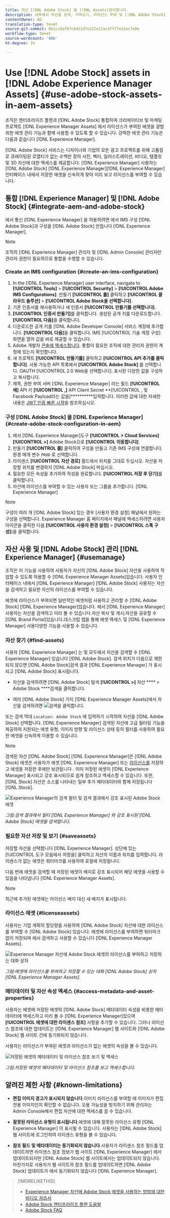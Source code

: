 ```yaml
---
title: 자산 [!DNL Adobe Stock] 을 [!DNL Assets]관리합니다.
description: 내부에서 자산을 검색, 가져오기, 라이선스 부여 및 [!DNL Adobe Stock] 관리할 수 있습니다 [!DNL Adobe Experience Manager]. 라이선스가 부여된 자산을 다른 디지털 자산으로 사용하십시오.
contentOwner: AG
translation-type: tm+mt
source-git-commit: 8b1cc8af67c6d12d7e222e12ac4ff77e32ec7e0e
workflow-type: tm+mt
source-wordcount: '986'
ht-degree: 3%

---
```



# Use [!DNL Adobe Stock] assets in [!DNL Adobe Experience Manager Assets] {#use-adobe-stock-assets-in-aem-assets}

조직은 엔터프라이즈 플랜과 [!DNL Adobe Stock] 통합하여 크리에이티브 및 마케팅 프로젝트 [!DNL Experience Manager Assets] 에서 라이선스가 부여된 에셋을 광범위한 에셋 관리 기능과 함께 사용할 수 있도록 할 수 있습니다. 강력한 에셋 관리 기능은 다음과 같습니다 [!DNL Experience Manager].

[!DNL Adobe Stock] 서비스는 디자이너와 기업의 모든 광고 프로젝트를 위해 고품질로 큐레이팅된 로열티가 없는 수백만 장의 사진, 벡터, 일러스트레이션, 비디오, 템플릿 및 3D 자산에 대한 액세스를 제공합니다. [!DNL Experience Manager] 사용자는 [!DNL Adobe Stock] [!DNL Experience Manager][!DNL Experience Manager] 인터페이스 내에서 저장한 에셋을 신속하게 찾아 미리 보고 라이선스를 부여할 수 있습니다.

## 통합 [!DNL Experience Manager] 및 [!DNL Adobe Stock] {#integrate-aem-and-adobe-stock}

에서 통신 [!DNL Experience Manager] 을 허용하려면 에서 IMS 구성 [!DNL Adobe Stock]과 구성을 [!DNL Adobe Stock] 만듭니다 [!DNL Experience Manager].

>[!NOTE]
>
>조직의 [!DNL Experience Manager] 관리자 및 [!DNL Admin Console] 관리자만 관리자 권한이 필요하므로 통합을 수행할 수 있습니다.

### Create an IMS configuration {#create-an-ims-configuration}

1. In the [!DNL Experience Manager] user interface, navigate to **[!UICONTROL Tools]** > **[!UICONTROL Security]** > **[!UICONTROL Adobe IMS Configurations]**. 만들기 **[!UICONTROL 를]** 클릭하고 **[!UICONTROL 클라우드 솔루션]** > **[!UICONTROL Adobe Stock을 선택합니다]**.
1. 기존 인증서를 재사용하거나 새 인증서 **[!UICONTROL 만들기를 선택합니다]**.
1. **[!UICONTROL 인증서 만들기]**&#x200B;를 클릭합니다. 생성된 공개 키를 다운로드합니다. **[!UICONTROL 다음]**&#x200B;을 클릭합니다.
1. 다운로드한 공개 키를 [!DNL Adobe Developer Console] 서비스 계정에 추가합니다. **[!UICONTROL 다음]**&#x200B;을 클릭합니다. IMS [!UICONTROL 기술 계정 구성] 화면을 열어 값을 바로 제공할 수 있습니다.
1. Adobe 개발자 [콘솔에 액세스합니다](https://console.adobe.io). 통합이 필요한 조직에 대한 관리자 권한이 계정에 있는지 확인합니다.
1. 새 프로젝트 **[!UICONTROL 만들기를]** 클릭하고 **[!UICONTROL API 추가를 클릭합니다]**. 사용 가능한 API 목록에서 **[!UICONTROL Adobe Stock]** 를 선택합니다. OAUTH [!UICONTROL 2.0 Web을 선택합니다]. 표시된 다양한 값을 구성하고 복사합니다.
1. 제목, 권한 부여 서버 [!DNL Experience Manager] 라는 필드 **[!UICONTROL 에]** API 키 **[!UICONTROL ,]** API Client Secret **[!UICONTROL , 및 Facebook Payload라는 값을]**********&#x200B;입력합니다. 이러한 값에 대한 자세한 내용은 [JWT 인증 빠른 시작](https://www.adobe.io/authentication/auth-methods.html#!AdobeDocs/adobeio-auth/master/JWT/JWT.md)을 참조하십시오.

<!-- TBD: Update the URL to update the terminology when AIO team updates their documentation URL. Logged issue github.com/AdobeDocs/adobeio-auth/issues/63.
-->

### 구성 [!DNL Adobe Stock] 을 [!DNL Experience Manager] {#create-adobe-stock-configuration-in-aem}

1. 에서 [!DNL Experience Manager]도구 **[!UICONTROL > Cloud Services]** **[!UICONTROL >]** Adobe Stock으로 **[!UICONTROL 이동합니다]**.
1. 만들기 **[!UICONTROL 를]** 클릭하여 구성을 만들고 기존 IMS 구성에 연결합니다. 환경 매개 변수 `PROD` 로 선택합니다.
1. 라이센스 **[!UICONTROL 자산 경로]** 필드에서 위치를 그대로 두십시오. 자산을 저장할 위치를 변경하지 [!DNL Adobe Stock] 마십시오.
1. 필요한 모든 속성을 추가하여 작성을 완료합니다. **[!UICONTROL 저장 후 닫기]**&#x200B;를 클릭합니다.
1. 자산에 라이선스를 부여할 수 있는 사용자 또는 그룹을 추가합니다. [!DNL Experience Manager]

>[!NOTE]
>
>구성이 여러 개 [!DNL Adobe Stock] 있는 경우 [사용자 환경 설정] 패널에서 원하는 구성을 선택합니다. Experience Manager 홈 페이지에서 패널에 액세스하려면 사용자 아이콘을 클릭한 다음 **[!UICONTROL 사용자 환경 설정]** > **[!UICONTROL 스톡 구성]**)을 클릭합니다.

## 자산 사용 및 [!DNL Adobe Stock] 관리 [!DNL Experience Manager] {#usemanage}

조직은 이 기능을 사용하여 사용자가 자신의 [!DNL Adobe Stock] 자산을 사용하여 작업할 수 있도록 허용할 수 [!DNL Experience Manager Assets]있습니다. 사용자 인터페이스 내에서 [!DNL Experience Manager] [!DNL Adobe Stock] 사용자는 자산을 검색하고 필요한 자산의 라이선스를 부여할 수 있습니다.

에셋에 라이선스가 부여되면 일반적인 에셋처럼 사용하고 관리할 수 [!DNL Adobe Stock] [!DNL Experience Manager]있습니다. 에서 [!DNL Experience Manager]사용자는 자산을 검색하고 미리 볼 수 있습니다.자산 복사 및 게시;자산을 공유할 수 [!DNL Brand Portal]있습니다.데스크탑 앱을 통해 에셋 액세스 및 [!DNL Experience Manager] 사용다양한 기능을 사용할 수 있습니다.

<!--  ![Search for Adobe Stock assets and filter results from your Adobe Experience Manager workspace](assets/adobe-stock-search-results-workspace.png)

*Figure: Search for [!DNL Adobe Stock] assets and filter results from your [!DNL Experience Manager] interface.*

**A.** Search assets similar to the assets whose [!DNL Adobe Stock] ID is provided. **B.** Search assets that match your selection of shape or orientation. **C.** Search for one of more supported asset types **D.** Open or collapse the filters pane **E.** License and save the selected asset in [!DNL Experience Manager] **F.** Save the asset in [!DNL Experience Manager] with watermark **G.** Explore assets on [!DNL Adobe Stock] website that are similar to the selected asset **H.** View the selected assets on [!DNL Adobe Stock] website **I.** Number of selected assets from the search results **J.** Switch between Card view and List view -->

### 자산 찾기 {#find-assets}

사용자 [!DNL Experience Manager] 는 및 모두에서 자산을 검색할 수 [!DNL Experience Manager] 있습니다 [!DNL Adobe Stock]. 검색 위치가 다음으로 제한되지 않으면 [!DNL Adobe Stock]검색 결과 [!DNL Experience Manager] 가 표시되고 [!DNL Adobe Stock] 표시됩니다.

* 자산을 검색하려면 [!DNL Adobe Stock] 탐색 **[!UICONTROL >]** 자산 **** > Adobe Stock ****&#x200B;검색을 클릭합니다.

* 여러 [!DNL Adobe Stock] 가지 [!DNL Experience Manager Assets]에서 자산을 검색하려면 ![검색을 클릭합니다](assets/do-not-localize/search_icon.png).

또는 검색 막대 `Location: Adobe Stock` 에 입력하기 시작하여 자산을 [!DNL Adobe Stock] 선택합니다. [!DNL Experience Manager] 검색된 자산에 고급 필터링 기능을 제공하여 지원되는 에셋 유형, 이미지 방향 및 라이선스 상태 등의 필터를 사용하여 필요한 에셋을 신속하게 이용할 수 있습니다.

>[!NOTE]
>
>검색된 자산 [!DNL Adobe Stock] [!DNL Experience Manager]은 [!DNL Adobe Stock] 에셋은 사용자가 에셋 [!DNL Experience Manager] 또는 [라이선스를](/help/assets/aem-assets-adobe-stock.md#saveassets) 저장하고 에셋을 저장한 후에만 보관됩니다 [](/help/assets/aem-assets-adobe-stock.md#licenseassets). 이미 저장된 에셋이 [!DNL Experience Manager] 표시되고 강조 표시되므로 쉽게 참조하고 액세스할 수 있습니다. 또한, [!DNL Stock] 자산은 소스를 나타내는 일부 추가 메타데이터와 함께 저장됩니다 [!DNL Stock].

![Experience Manager의 검색 필터 및 검색 결과에서 강조 표시된 Adobe Stock 에셋](assets/aem-search-filters2.jpg)

*그림:검색 결과에서 필터 [!DNL Experience Manager] 와 강조 표시된 [!DNL Adobe Stock] 에셋을 검색합니다.*

### 필요한 자산 저장 및 보기 {#saveassets}

저장할 자산을 선택합니다 [!DNL Experience Manager]. 상단에 있는 [!UICONTROL 도구 모음에서 저장을] 클릭하고 자산의 이름과 위치를 입력합니다. 라이센스가 없는 에셋은 워터마크를 사용하여 로컬에 저장됩니다.

다음 번에 에셋을 검색할 때 저장된 에셋이 배지로 강조 표시되어 해당 에셋을 사용할 수 있음을 나타냅니다 [!DNL Experience Manager Assets].

>[!NOTE]
>
>최근에 추가된 에셋에는 라이선스 배지 대신 새 배지가 표시됩니다.

### 라이선스 에셋 {#licenseassets}

사용자는 기업 계획의 할당량을 사용하여 [!DNL Adobe Stock] 자산에 대한 라이선스를 부여할 수 [!DNL Adobe Stock] 있습니다. 에셋에 라이선스를 부여하면 워터마크 없이 저장되며 에서 검색하고 사용할 수 있습니다 [!DNL Experience Manager Assets].

![Experience Manager 자산에 Adobe Stock 에셋의 라이선스를 부여하고 저장하는 대화 상자](assets/aem-stock_licenseandsave.jpg)

*그림:에셋에 라이선스를 부여하고 저장할 수 있는 대화 [!DNL Adobe Stock] 상자 [!DNL Experience Manager Assets].*

### 메타데이터 및 자산 속성 액세스 {#access-metadata-and-asset-properties}

사용자는 에셋에 저장된 에셋의 [!DNL Adobe Stock] 메타데이터 속성을 비롯한 메타데이터에 액세스하고 미리 볼 수 [!DNL Experience Manager]있으며 **[!UICONTROL 에셋에 대한 라이센스 참조]** 사항을 추가할 수 있습니다. 그러나 라이선스 참조에 대한 업데이트는 [!DNL Experience Manager] 웹 사이트와 [!DNL Adobe Stock] 웹 사이트 간에 동기화되지 않습니다.

사용자는 라이선스가 부여된 에셋과 라이선스가 없는 에셋의 속성을 볼 수 있습니다.

![저장된 에셋의 메타데이터 및 라이선스 참조 보기 및 액세스](assets/metadata_properties.jpg)

*그림:저장된 에셋의 메타데이터 및 라이선스 참조를 보고 액세스합니다.*

## 알려진 제한 사항 {#known-limitations}

* **편집 이미지 경고가 표시되지 않습니다**.이미지 라이선스를 부여할 때 이미지가 편집 전용 이미지인지 확인할 수 없습니다. 오용 가능성을 방지하기 위해 관리자는 Admin Console에서 편집 자산에 대한 액세스를 끌 수 있습니다.

* **잘못된 라이선스 유형이 표시됩니다**.에셋에 대해 잘못된 라이선스 유형 [!DNL Experience Manager] 이 표시될 수 있습니다. 사용자는 [!DNL Adobe Stock] 웹 사이트에 로그인하여 라이센스 유형을 볼 수 있습니다.

* **참조 필드 및 메타데이터는 동기화되지 않습니다**.사용자가 라이센스 참조 필드를 업데이트하면 라이센스 참조 정보가 웹 사이트 [!DNL Experience Manager] 에서 업데이트되지만 [!DNL Adobe Stock] 웹 사이트에서는 업데이트되지 않습니다. 마찬가지로 사용자가 웹 사이트의 참조 필드를 업데이트하면 [!DNL Adobe Stock] 업데이트가 에서 동기화되지 않습니다 [!DNL Experience Manager].

>[!MORELIKETHIS]
>
>* [Experience Manager 자산에 Adobe Stock 에셋을 사용하는 방법에 대한 비디오 자습서](https://docs.adobe.com/content/help/en/experience-manager-learn/assets/creative-workflows/adobe-stock.html)
>* [Adobe Stock 엔터프라이즈 플랜 도움말](https://helpx.adobe.com/enterprise/using/adobe-stock-enterprise.html)
>* [Adobe Stock FAQ](https://helpx.adobe.com/stock/faq.html)

